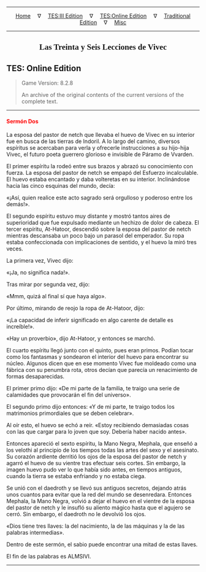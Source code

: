 
---

<!-- Jekyll Page Links -->

<center>
<a href="../../../../index.html">Home</a>
&emsp;&nabla;&emsp;
<a href="../../../index-tes3.html">TES:III Edition</a>
&emsp;&nabla;&emsp;
<a href="../../../index-teso.html">TES:Online Edition</a>
&emsp;&nabla;&emsp;
<a href="../../../index-traditional.html">Traditional Edition</a>
&emsp;&nabla;&emsp;
<a href="../../../index-misc.html">Misc</a>
</center>

<!-- Markdown Body Below: -->

---

<center>
<h2><span style="font-family:Georgia">Las Treinta y Seis Lecciones de Vivec</span></h2>
</center>

## TES: Online Edition

> Game Version: 8.2.8
>
> An archive of the original contents of the current versions of the complete text.

---

#### <span style="color:red">Sermón Dos</span>

La esposa del pastor de netch que llevaba el huevo de Vivec en su interior fue en busca de las tierras de Indoril. A lo largo del camino, diversos espíritus se acercaban para verla y ofrecerle instrucciones a su hijo-hija Vivec, el futuro poeta guerrero glorioso e invisible de Páramo de Vvarden.

El primer espíritu la rodeó entre sus brazos y abrazó su conocimiento con fuerza. La esposa del pastor de netch se empapó del Esfuerzo incalculable. El huevo estaba encantado y daba volteretas en su interior. Inclinándose hacia las cinco esquinas del mundo, decía:

«¡Así, quien realice este acto sagrado será orgulloso y poderoso entre los demás!».

El segundo espíritu estuvo muy distante y mostró tantos aires de superioridad que fue expulsado mediante un hechizo de dolor de cabeza. El tercer espíritu, At-Hatoor, descendió sobre la esposa del pastor de netch mientras descansaba un poco bajo un parasol del emperador. Su ropa estaba confeccionada con implicaciones de sentido, y el huevo la miró tres veces.

La primera vez, Vivec dijo:

«¡Ja, no significa nada!».

Tras mirar por segunda vez, dijo:

«Mmm, quizá al final sí que haya algo».

Por último, mirando de reojo la ropa de At-Hatoor, dijo:

«¡La capacidad de inferir significado en algo carente de detalle es increíble!».

«Hay un proverbio», dijo At-Hatoor, y entonces se marchó.

El cuarto espíritu llegó junto con el quinto, pues eran primos. Podían tocar como los fantasmas y sondearon el interior del huevo para encontrar su núcleo. Algunos dicen que en ese momento Vivec fue moldeado como una fábrica con su penumbra rota, otros decían que parecía un renacimiento de formas desaparecidas.

El primer primo dijo: «De mi parte de la familia, te traigo una serie de calamidades que provocarán el fin del universo».

El segundo primo dijo entonces: «Y de mi parte, te traigo todos los matrimonios primordiales que se deben celebrar».

Al oír esto, el huevo se echó a reír. «Estoy recibiendo demasiadas cosas con las que cargar para lo joven que soy. Debería haber nacido antes».

Entonces apareció el sexto espíritu, la Mano Negra, Mephala, que enseñó a los velothi al principio de los tiempos todas las artes del sexo y el asesinato. Su corazón ardiente derritió los ojos de la esposa del pastor de netch y agarró el huevo de su vientre tras efectuar seis cortes. Sin embargo, la imagen huevo pudo ver lo que había sido antes, en tiempos antiguos, cuando la tierra se estaba enfriando y no estaba ciega.

Se unió con el daedroth y se llevó sus antiguos secretos, dejando atrás unos cuantos para evitar que la red del mundo se desenredara. Entonces Mephala, la Mano Negra, volvió a dejar el huevo en el vientre de la esposa del pastor de netch y le insufló su aliento mágico hasta que el agujero se cerró. Sin embargo, el daedroth no le devolvió los ojos.

«Dios tiene tres llaves: la del nacimiento, la de las máquinas y la de las palabras intermedias».

Dentro de este sermón, el sabio puede encontrar una mitad de estas llaves.

El fin de las palabras es ALMSIVI.

---
